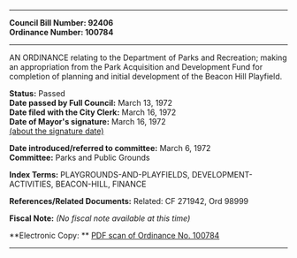 * * * * *  
  
**Council Bill Number: [](#h0)[](#h2)92406**   
**Ordinance Number: 100784**  
  
* * * * *  
  
AN ORDINANCE relating to the Department of Parks and Recreation; making an appropriation from the Park Acquisition and Development Fund for completion of planning and initial development of the Beacon Hill Playfield.  
  
**Status:** Passed   
**Date passed by Full Council:** March 13, 1972   
**Date filed with the City Clerk:** March 16, 1972   
**Date of Mayor's signature:** March 16, 1972   
[(about the signature date)](/~public/approvaldate.htm)   
  
  
**Date introduced/referred to committee:** March 6, 1972   
**Committee:** Parks and Public Grounds   
  
**Index Terms:** PLAYGROUNDS-AND-PLAYFIELDS, DEVELOPMENT-ACTIVITIES, BEACON-HILL, FINANCE  
  
**References/Related Documents:** Related: CF 271942, Ord 98999  
  
**Fiscal Note:** *(No fiscal note available at this time)*  
  
**Electronic Copy: ** [PDF scan of Ordinance No. 100784](/~archives/Ordinances/Ord_100784.pdf)  
  
* * * * *  
